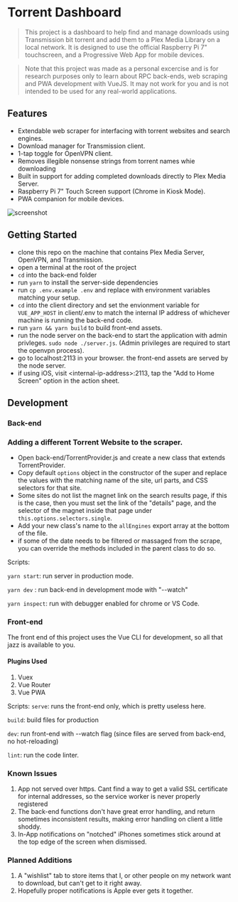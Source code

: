 # Torrent Dashboard
>This project is a dashboard to help find and manage downloads using Transmission bit torrent and add them to a Plex Media Library on a local network. It is designed to use the official Raspberry Pi 7" touchscreen, and a Progressive Web App for mobile devices.

>Note that this project was made as a personal excercise and is for research purposes only to learn about RPC back-ends, web scraping and PWA development with VueJS. It may not work for you and is not intended to be used for any real-world applications.

## Features
- Extendable web scraper for interfacing with torrent websites and search engines.
- Download manager for Transmission client.
- 1-tap toggle for OpenVPN client.
- Removes illegible nonsense strings from torrent names whie downloading
- Built in support for adding completed downloads directly to Plex Media Server.
- Raspberry Pi 7" Touch Screen support (Chrome in Kiosk Mode).
- PWA companion for mobile devices.

![screenshot](https://github.com/8bit-echo/Torrent-Dashboard/raw/master/screenshot.png "screenshot")


## Getting Started
 - clone this repo on the machine that contains Plex Media Server, OpenVPN, and Transmission.
 - open a terminal at the root of the project
 - `cd` into the back-end folder
 - run `yarn` to install the server-side dependencies
 - run `cp .env.example .env` and replace with environment variables matching your setup.
 - `cd` into the client directory and set the envionment variable for `VUE_APP_HOST` in client/.env to match the internal IP address of whichever machine is running the back-end code.
 - run `yarn && yarn build` to build front-end assets.
 - run the node server on the back-end to start the application with admin privleges. `sudo node ./server.js`. (Admin privileges are required to start the openvpn process).
 - go to localhost:2113 in your browser. the front-end assets are served by the node server.
 - if using iOS, visit \<internal-ip-address\>:2113, tap the "Add to Home Screen" option in the action sheet.



## Development


### Back-end

### Adding a different Torrent Website to the scraper.
 - Open back-end/TorrentProvider.js and create a new class that extends TorrentProvider.
 - Copy default `options` object in the constructor of the super and replace the values with the matching name of the site, url parts, and CSS selectors for that site.
 - Some sites do not list the magnet link on the search results page, if this is the case, then you must set the link of the "details" page, and the selector of the magnet inside that page under `this.options.selectors.single`. 
 - Add your new class's name to the `allEngines` export array at the bottom of the file.
 - if some of the date needs to be filtered or massaged from the scrape, you can override the methods included in the parent class to do so.


  Scripts: 

  `yarn start`: run server in production mode.

  `yarn dev` : run back-end in development mode with "--watch"

  `yarn inspect`:  run with debugger enabled for chrome or VS Code.

### Front-end
  The front end of this project uses the Vue CLI for development, so all that jazz is available to you.
  #### Plugins Used
  1. Vuex
  1. Vue Router
  1. Vue PWA

  Scripts:
  `serve`: runs the front-end only, which is pretty useless here.

  `build`: build files for production

  `dev`: run front-end with --watch flag (since files are served from back-end, no hot-reloading)

  `lint`: run the code linter.
    

### Known Issues
1. App not served over https. Cant find a way to get a valid SSL certificate for internal addresses, so the service worker is never properly registered
1. The back-end functions don't have great error handling, and return sometimes inconsistent results, making error handling on client a little shoddy.
1. In-App notifications on "notched" iPhones sometimes stick around at the top edge of the screen when dismissed.

### Planned Additions
1. A "wishlist" tab to store items that I, or other people on my network want to download, but can't get to it right away. 
1. Hopefully proper notifications is Apple ever gets it together.